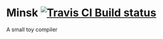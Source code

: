# Minsk  <a href="https://travis-ci.org/JYInMyHeart/Minsk"><img src="https://travis-ci.org/JYInMyHeart/Minsk.svg?branch=master" alt="Travis CI Build status"></a>
A small toy compiler
